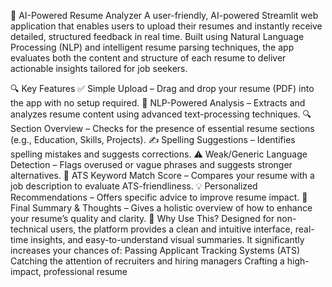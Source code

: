 📄 AI-Powered Resume Analyzer
A user-friendly, AI-powered Streamlit web application that enables users to upload their resumes and instantly receive detailed, structured feedback in real time.
Built using Natural Language Processing (NLP) and intelligent resume parsing techniques, the app evaluates both the content and structure of each resume to deliver actionable insights tailored for job seekers.

🔍 Key Features
✅ Simple Upload – Drag and drop your resume (PDF) into the app with no setup required.
🧠 NLP-Powered Analysis – Extracts and analyzes resume content using advanced text-processing techniques.
🔍 Section Overview – Checks for the presence of essential resume sections (e.g., Education, Skills, Projects).
✍️ Spelling Suggestions – Identifies spelling mistakes and suggests corrections.
⚠️ Weak/Generic Language Detection – Flags overused or vague phrases and suggests stronger alternatives.
🎯 ATS Keyword Match Score – Compares your resume with a job description to evaluate ATS-friendliness.
💡 Personalized Recommendations – Offers specific advice to improve resume impact.
🧾 Final Summary & Thoughts – Gives a holistic overview of how to enhance your resume’s quality and clarity.
🎯 Why Use This?
Designed for non-technical users, the platform provides a clean and intuitive interface, real-time insights, and easy-to-understand visual summaries. It significantly increases your chances of:
Passing Applicant Tracking Systems (ATS)
Catching the attention of recruiters and hiring managers
Crafting a high-impact, professional resume
